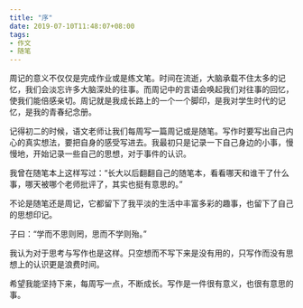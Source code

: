 ```yaml
---
title: "序"
date: 2019-07-10T11:48:07+08:00
tags:
- 作文
- 随笔
---
```


周记的意义不仅仅是完成作业或是练文笔。时间在流逝，大脑承载不住太多的记忆，我们会淡忘许多大脑深处的往事。而周记中的言语会唤起我们对往事的回忆，使我们能倍感亲切。周记就是我成长路上的一个一个脚印，是我对学生时代的记忆，是我的青春纪念册。

<!--more-->

记得初二的时候，语文老师让我们每周写一篇周记或是随笔。写作时要写出自己内心的真实想法，要把自身的感受写进去。我最初只是记录一下自己身边的小事，慢慢地，开始记录一些自己的思想，对于事件的认识。

我曾在随笔本上这样写过：“长大以后翻翻自己的随笔本，看看哪天和谁干了什么事，哪天被哪个老师批评了，其实也挺有意思的。”

不论是随笔还是周记，它都留下了我平淡的生活中丰富多彩的趣事，也留下了自己的思想印记。

子曰：“学而不思则罔，思而不学则殆。”

我认为对于思考与写作也是这样。只空想而不写下来是没有用的，只写作而没有思想上的认识更是浪费时间。

希望我能坚持下来，每周写一点，不断成长。写作是一件很有意义，也很有意思的事。